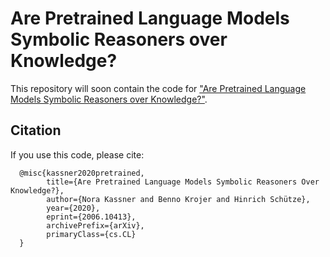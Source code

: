 # Are Pretrained Language Models  Symbolic Reasoners over Knowledge?
This repository will soon contain the code for ["Are Pretrained Language Models  Symbolic Reasoners over Knowledge?"](https://arxiv.org/pdf/2006.10413v2.pdf).

## Citation
If you use this code, please cite:

      @misc{kassner2020pretrained,
            title={Are Pretrained Language Models Symbolic Reasoners Over Knowledge?}, 
            author={Nora Kassner and Benno Krojer and Hinrich Schütze},
            year={2020},
            eprint={2006.10413},
            archivePrefix={arXiv},
            primaryClass={cs.CL}
      }
